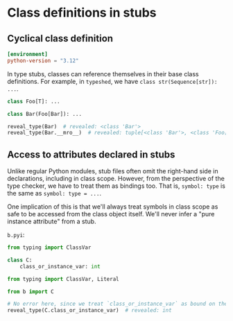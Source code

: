 # Class definitions in stubs

## Cyclical class definition

```toml
[environment]
python-version = "3.12"
```

In type stubs, classes can reference themselves in their base class definitions. For example, in
`typeshed`, we have `class str(Sequence[str]): ...`.

```pyi
class Foo[T]: ...

class Bar(Foo[Bar]): ...

reveal_type(Bar)  # revealed: <class 'Bar'>
reveal_type(Bar.__mro__)  # revealed: tuple[<class 'Bar'>, <class 'Foo[Bar]'>, <class 'object'>]
```

## Access to attributes declared in stubs

Unlike regular Python modules, stub files often omit the right-hand side in declarations, including
in class scope. However, from the perspective of the type checker, we have to treat them as bindings
too. That is, `symbol: type` is the same as `symbol: type = ...`.

One implication of this is that we'll always treat symbols in class scope as safe to be accessed
from the class object itself. We'll never infer a "pure instance attribute" from a stub.

`b.pyi`:

```pyi
from typing import ClassVar

class C:
    class_or_instance_var: int
```

```py
from typing import ClassVar, Literal

from b import C

# No error here, since we treat `class_or_instance_var` as bound on the class.
reveal_type(C.class_or_instance_var)  # revealed: int
```
